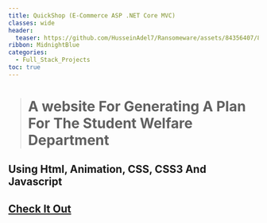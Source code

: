 ```yaml
---
title: QuickShop (E-Commerce ASP .NET Core MVC)
classes: wide
header:
  teaser: https://github.com/HusseinAdel7/Ransomeware/assets/84356407/816c5a0b-1609-4e0f-8ba6-f946d17a5e50
ribbon: MidnightBlue
categories:
  - Full_Stack_Projects
toc: true
---
```



> # A website For Generating A Plan For The Student Welfare Department
## Using Html, Animation, CSS, CSS3 And Javascript

 
## [Check It Out ](https://husseinadel7.github.io/Alazhar_Plan_Project/)
